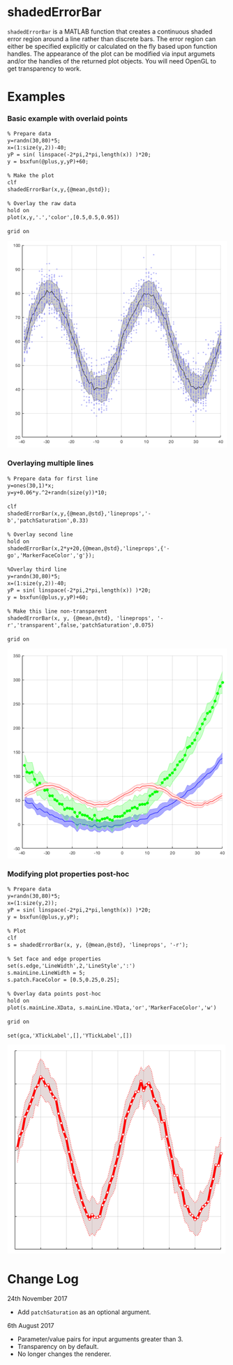 # shadedErrorBar

`shadedErrorBar` is a MATLAB function that creates a continuous shaded error region around a line rather than discrete bars. 
The error region can either be specified explicitly or calculated on the fly based upon function handles. 
The appearance of the plot can be modified via input argumets and/or the handles of the returned plot objects.
You will need OpenGL to get transparency to work.



# Examples

### Basic example with overlaid points
```
% Prepare data
y=randn(30,80)*5;
x=(1:size(y,2))-40;
yP = sin( linspace(-2*pi,2*pi,length(x)) )*20;
y = bsxfun(@plus,y,yP)+60;

% Make the plot
clf
shadedErrorBar(x,y,{@mean,@std}); 

% Overlay the raw data
hold on
plot(x,y,'.','color',[0.5,0.5,0.95])

grid on
```
![](./exampleImages/basic_with_overlay.png)




### Overlaying multiple lines
```
% Prepare data for first line
y=ones(30,1)*x; 
y=y+0.06*y.^2+randn(size(y))*10;

clf
shadedErrorBar(x,y,{@mean,@std},'lineprops','-b','patchSaturation',0.33)

% Overlay second line
hold on
shadedErrorBar(x,2*y+20,{@mean,@std},'lineprops',{'-go','MarkerFaceColor','g'});

%Overlay third line
y=randn(30,80)*5; 
x=(1:size(y,2))-40;
yP = sin( linspace(-2*pi,2*pi,length(x)) )*20;
y = bsxfun(@plus,y,yP)+60;

% Make this line non-transparent
shadedErrorBar(x, y, {@mean,@std}, 'lineprops', '-r','transparent',false,'patchSaturation',0.075)

grid on
```
![](./exampleImages/multiple_lines.png)



### Modifying plot properties post-hoc
```
% Prepare data
y=randn(30,80)*5; 
x=(1:size(y,2));
yP = sin( linspace(-2*pi,2*pi,length(x)) )*20;
y = bsxfun(@plus,y,yP);

% Plot
clf
s = shadedErrorBar(x, y, {@mean,@std}, 'lineprops', '-r');

% Set face and edge properties
set(s.edge,'LineWidth',2,'LineStyle',':')
s.mainLine.LineWidth = 5;
s.patch.FaceColor = [0.5,0.25,0.25];

% Overlay data points post-hoc
hold on
plot(s.mainLine.XData, s.mainLine.YData,'or','MarkerFaceColor','w')

grid on

set(gca,'XTickLabel',[],'YTickLabel',[])
```

![](./exampleImages/mod-handles.png)


# Change Log

24th November 2017
* Add `patchSaturation` as an optional argument.

6th August 2017

* Parameter/value pairs for input arguments greater than 3.
* Transparency on by default.
* No longer changes the renderer.
